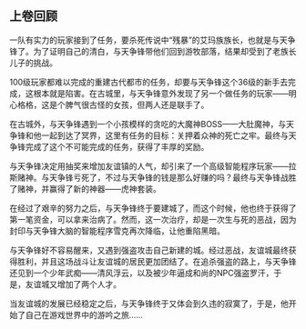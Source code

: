 ## 上卷回顾

一队有实力的玩家接到了任务，要杀死传说中“残暴”的艾玛族族长，也就是与天争锋了。为了证明自己的清白，与天争锋带他们回到游牧部落，结果却受到了老族长儿子的挑战。

100级玩家都难以完成的重建古代都市的任务，却要与天争锋这个36级的新手去完成，这根本就是陷害。在古城里，与天争锋意外发现了另一个做任务的玩家——明心格格，这是个脾气很古怪的女孩，但两人还是联手了。

在古城外，与天争锋遇到一个小孩模样的贪吃的大魔神BOSS——大肚魔神，与天争锋和他一起到达了冥界，这里有任务的目标：关押着众神的死亡之牢。最终与天争锋完成了这个不可能完成的任务，获得了丰厚的奖励。

与天争锋决定用抽奖来增加友谊镇的人气，却引来了一个高级智能程序玩家——拉斯赌神。与天争锋亏死了，不过与天争锋的钱是那么好赚的吗？最终与天争锋战胜了赌神，并赢得了新的神器——虎神套装。

在经过了艰辛的努力之后，与天争锋终于要建城了，而这个时候，他也终于获得了第一笔资金，可以拿来治病了。然而，这一次治疗，却是一次生与死的恶战，因为封印与天争锋大脑的智能程序雪克再次降临，让他重陷黑暗。

与天争锋好不容易醒来，又遇到强盗攻击自己新建的城。经过恶战，友谊城最终获得胜利，并且这场战斗让友谊城的居民更加团结了。在追杀强盗的路上，与天争锋还见到一个少年武痴——清风浮云，以及被少年逼成和尚的NPC强盗罗汗，于是，友谊城又增加了两个人才。

当友谊城的发展已经稳定之后，与天争锋终于又体会到久违的寂寞了，于是，他开始了自己在游戏世界中的游吟之旅……

